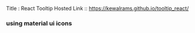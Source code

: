Title : React Tooltip 
Hosted Link ::   https://kewalrams.github.io/tooltip_react/

### using material ui icons
